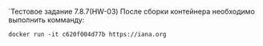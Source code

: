 `Тестовое задание 7.8.7(HW-03)
После сборки контейнера необходимо выполнить комманду:
``` shell
docker run -it c620f004d77b https://iana.org
```
